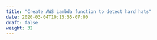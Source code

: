 ```yaml
---
title: "Create AWS Lambda function to detect hard hats"
date: 2020-03-04T10:15:55-07:00
draft: false
weight: 32
---
```

